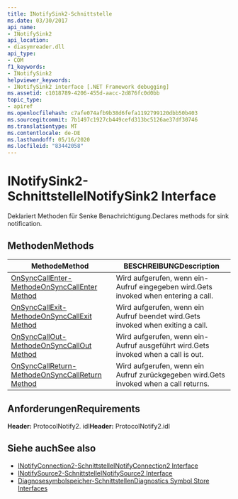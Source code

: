 ```yaml
---
title: INotifySink2-Schnittstelle
ms.date: 03/30/2017
api_name:
- INotifySink2
api_location:
- diasymreader.dll
api_type:
- COM
f1_keywords:
- INotifySink2
helpviewer_keywords:
- INotifySink2 interface [.NET Framework debugging]
ms.assetid: c1018789-4206-455d-aacc-2d876fc0d0bb
topic_type:
- apiref
ms.openlocfilehash: c7afe074afb9b38d6fefa1192799120dbb50b403
ms.sourcegitcommit: 7b1497c1927cb449cefd313bc5126ae37df30746
ms.translationtype: MT
ms.contentlocale: de-DE
ms.lasthandoff: 05/16/2020
ms.locfileid: "83442058"
---
```

# <a name="inotifysink2-interface"></a><span data-ttu-id="ef51d-102">INotifySink2-Schnittstelle</span><span class="sxs-lookup"><span data-stu-id="ef51d-102">INotifySink2 Interface</span></span>
<span data-ttu-id="ef51d-103">Deklariert Methoden für Senke Benachrichtigung.</span><span class="sxs-lookup"><span data-stu-id="ef51d-103">Declares methods for sink notification.</span></span>  
  
## <a name="methods"></a><span data-ttu-id="ef51d-104">Methoden</span><span class="sxs-lookup"><span data-stu-id="ef51d-104">Methods</span></span>  
  
|<span data-ttu-id="ef51d-105">Methode</span><span class="sxs-lookup"><span data-stu-id="ef51d-105">Method</span></span>|<span data-ttu-id="ef51d-106">BESCHREIBUNG</span><span class="sxs-lookup"><span data-stu-id="ef51d-106">Description</span></span>|  
|------------|-----------------|  
|[<span data-ttu-id="ef51d-107">OnSyncCallEnter-Methode</span><span class="sxs-lookup"><span data-stu-id="ef51d-107">OnSyncCallEnter Method</span></span>](inotifysink2-onsynccallenter-method.md)|<span data-ttu-id="ef51d-108">Wird aufgerufen, wenn ein-Aufruf eingegeben wird.</span><span class="sxs-lookup"><span data-stu-id="ef51d-108">Gets invoked when entering a call.</span></span>|  
|[<span data-ttu-id="ef51d-109">OnSyncCallExit-Methode</span><span class="sxs-lookup"><span data-stu-id="ef51d-109">OnSyncCallExit Method</span></span>](inotifysink2-onsynccallexit-method.md)|<span data-ttu-id="ef51d-110">Wird aufgerufen, wenn ein Aufruf beendet wird.</span><span class="sxs-lookup"><span data-stu-id="ef51d-110">Gets invoked when exiting a call.</span></span>|  
|[<span data-ttu-id="ef51d-111">OnSyncCallOut-Methode</span><span class="sxs-lookup"><span data-stu-id="ef51d-111">OnSyncCallOut Method</span></span>](inotifysink2-onsynccallout-method.md)|<span data-ttu-id="ef51d-112">Wird aufgerufen, wenn ein-Aufruf ausgeführt wird.</span><span class="sxs-lookup"><span data-stu-id="ef51d-112">Gets invoked when a call is out.</span></span>|  
|[<span data-ttu-id="ef51d-113">OnSyncCallReturn-Methode</span><span class="sxs-lookup"><span data-stu-id="ef51d-113">OnSyncCallReturn Method</span></span>](inotifysink2-onsynccallreturn-method.md)|<span data-ttu-id="ef51d-114">Wird aufgerufen, wenn ein Aufruf zurückgegeben wird.</span><span class="sxs-lookup"><span data-stu-id="ef51d-114">Gets invoked when a call returns.</span></span>|  
  
## <a name="requirements"></a><span data-ttu-id="ef51d-115">Anforderungen</span><span class="sxs-lookup"><span data-stu-id="ef51d-115">Requirements</span></span>  
 <span data-ttu-id="ef51d-116">**Header:** ProtocolNotify2. idl</span><span class="sxs-lookup"><span data-stu-id="ef51d-116">**Header:** ProtocolNotify2.idl</span></span>  
  
## <a name="see-also"></a><span data-ttu-id="ef51d-117">Siehe auch</span><span class="sxs-lookup"><span data-stu-id="ef51d-117">See also</span></span>

- [<span data-ttu-id="ef51d-118">INotifyConnection2-Schnittstelle</span><span class="sxs-lookup"><span data-stu-id="ef51d-118">INotifyConnection2 Interface</span></span>](inotifyconnection2-interface.md)
- [<span data-ttu-id="ef51d-119">INotifySource2-Schnittstelle</span><span class="sxs-lookup"><span data-stu-id="ef51d-119">INotifySource2 Interface</span></span>](inotifysource2-interface.md)
- [<span data-ttu-id="ef51d-120">Diagnosesymbolspeicher-Schnittstellen</span><span class="sxs-lookup"><span data-stu-id="ef51d-120">Diagnostics Symbol Store Interfaces</span></span>](diagnostics-symbol-store-interfaces.md)
